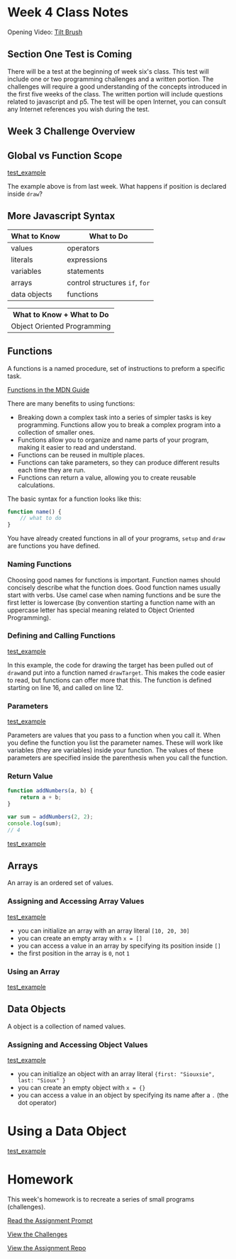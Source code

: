 # Week 4 Class Notes

Opening Video: [Tilt Brush](https://www.youtube.com/watch?v=ayH_pwSTlk4)

## Section One Test is Coming

There will be a test at the beginning of week six's class. This test will include one or two programming challenges and a written portion. The challenges will require a good understanding of the concepts introduced in the first five weeks of the class. The written portion will include questions related to javascript and p5. The test will be open Internet, you can consult any Internet references you wish during the test.

## Week 3 Challenge Overview

## Global vs Function Scope

<a href="../week_3/animation.js" class="p5_example show-lab show-lab-link hidden">test_example</a>

The example above is from last week. What happens if position is declared inside `draw`?

## More Javascript Syntax

What to Know		| What to Do
---					| ---
values				| operators
literals			| expressions
variables			| statements
arrays				| control structures `if`, `for`
data objects		| functions

<table>
<tr><th>What to Know + What to Do</th></tr>
<tr><td>Object Oriented Programming</td></tr>
</table>

## Functions

A functions is a named procedure, set of instructions to preform a specific task. 

[Functions in the MDN Guide](https://developer.mozilla.org/en-US/docs/Web/JavaScript/Guide/Functions)


There are many benefits to using functions:
- Breaking down a complex task into a series of simpler tasks is key programming. Functions allow you to break a complex program into a collection of smaller ones.
- Functions allow you to organize and name parts of your program, making it easier to read and understand.
- Functions can be reused in multiple places.
- Functions can take parameters, so they can produce different results each time they are run.
- Functions can return a value, allowing you to create reusable calculations.

The basic syntax for a function looks like this:

```javascript
function name() {
	// what to do
}
```

You have already created functions in all of your programs, `setup` and `draw` are functions you have defined.

### Naming Functions

Choosing good names for functions is important. Function names should concisely describe what the function does. Good function names usually start with verbs. Use camel case when naming functions and be sure the first letter is lowercase (by convention starting a function name with an uppercase letter has special meaning related to Object Oriented Programming).

### Defining and Calling Functions

<a href="./function.js" class="p5_example show-lab show-lab-link hidden">test_example</a>

In this example, the code for drawing the target has been pulled out of `draw`and put into a function named `drawTarget`. This makes the code easier to read, but functions can offer more that this. The function is defined starting on line 16, and called on line 12.

### Parameters

<a href="./function2.js" class="p5_example show-lab show-lab-link hidden">test_example</a>

Parameters are values that you pass to a function when you call it. When you define the function you list the parameter names. These will work like variables (they are variables) inside your function. The values of these parameters are specified inside the parenthesis when you call the function. 


### Return Value



```javascript
function addNumbers(a, b) {
	return a + b;
}

var sum = addNumbers(2, 2);
console.log(sum);
// 4
```


<a href="./function3.js" class="p5_example show-lab show-lab-link hidden">test_example</a>


## Arrays

An array is an ordered set of values.

### Assigning and Accessing Array Values

<a href="./array.js" class="p5_example show-code show-lab-link hidden">test_example</a>

- you can initialize an array with an array literal `[10, 20, 30]`
- you can create an empty array with `x = []`
- you can access a value in an array by specifying its position inside `[]`
- the first position in the array is `0`, not `1`

### Using an Array

<a href="./array2.js" class="p5_example show-lab show-lab-link hidden">test_example</a>


## Data Objects

A object is a collection of named values.

### Assigning and Accessing Object Values

<a href="./object.js" class="p5_example show-code show-lab-link hidden">test_example</a>

- you can initialize an object with an array literal `{first: "Siouxsie", last: "Sioux" }`
- you can create an empty object with `x = {}`
- you can access a value in an object by specifying its name after a `.` (the dot operator)


# Using a Data Object

<a href="./object2.js" class="p5_example show-preview show-lab-link hidden">test_example</a>



# Homework

This week's homework is to recreate a series of small programs (challenges).

[Read the Assignment Prompt](https://github.com/PUCD2035-E-F15/assignment_4/blob/master/prompt.md)

[View the Challenges](challenges.html)

[View the Assignment Repo](https://github.com/PUCD2035-E-F15/assignment_4)


```


```
